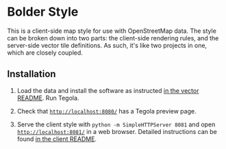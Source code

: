 # Bolder Style

This is a client-side map style for use with OpenStreetMap data. The style can be broken down into two parts: the client-side rendering rules, and the server-side vector tile definitions. As such, it's like two projects in one, which are closely coupled.

## Installation

1. Load the data and install the software as instructed [in the vector README](/vector/README.md). Run Tegola.

2. Check that [`http://localhost:8080/`](http://localhost:8080/) has a Tegola preview page.

3. Serve the client style with `python -m SimpleHTTPServer 8081` and open [`http://localhost:8081/`](http://localhost:8081/) in a web browser. Detailed instructions can be found [in the client README](vector/README.md).
